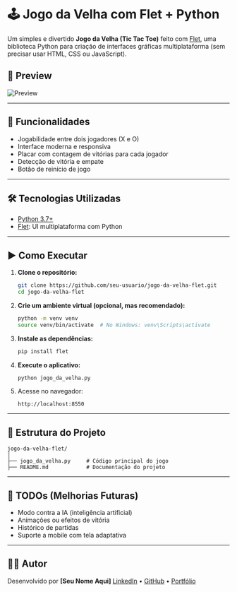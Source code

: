 # 🕹️ Jogo da Velha com Flet + Python

Um simples e divertido **Jogo da Velha (Tic Tac Toe)** feito com [Flet](https://flet.dev), uma biblioteca Python para criação de interfaces gráficas multiplataforma (sem precisar usar HTML, CSS ou JavaScript).

## 📸 Preview

![Preview](#) <!-- Você pode colocar uma imagem ou GIF do jogo aqui -->

---

## 🚀 Funcionalidades

* Jogabilidade entre dois jogadores (X e O)
* Interface moderna e responsiva
* Placar com contagem de vitórias para cada jogador
* Detecção de vitória e empate
* Botão de reinício de jogo

---

## 🛠️ Tecnologias Utilizadas

* [Python 3.7+](https://www.python.org/)
* [Flet](https://flet.dev/): UI multiplataforma com Python

---

## ▶️ Como Executar

1. **Clone o repositório:**

   ```bash
   git clone https://github.com/seu-usuario/jogo-da-velha-flet.git
   cd jogo-da-velha-flet
   ```

2. **Crie um ambiente virtual (opcional, mas recomendado):**

   ```bash
   python -m venv venv
   source venv/bin/activate  # No Windows: venv\Scripts\activate
   ```

3. **Instale as dependências:**

   ```bash
   pip install flet
   ```

4. **Execute o aplicativo:**

   ```bash
   python jogo_da_velha.py
   ```

5. Acesse no navegador:

   ```
   http://localhost:8550
   ```

---

## 📁 Estrutura do Projeto

```
jogo-da-velha-flet/
│
├── jogo_da_velha.py     # Código principal do jogo
├── README.md            # Documentação do projeto
```

---

## 📌 TODOs (Melhorias Futuras)

* Modo contra a IA (inteligência artificial)
* Animações ou efeitos de vitória
* Histórico de partidas
* Suporte a mobile com tela adaptativa

---

## 🧑‍💻 Autor

Desenvolvido por **\[Seu Nome Aqui]**
[LinkedIn](#) • [GitHub](#) • [Portfólio](#)


